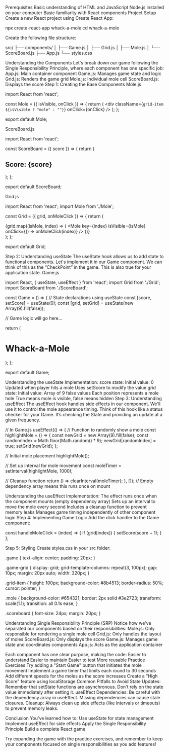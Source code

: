 Prerequisites
Basic understanding of HTML and JavaScript
Node.js installed on your computer
Basic familiarity with React components
Project Setup
Create a new React project using Create React App:

npx create-react-app whack-a-mole
cd whack-a-mole


Create the following file structure:

src/
  ├── components/
  │   ├── Game.js
  │   ├── Grid.js
  │   ├── Mole.js
  │   └── ScoreBoard.js
  ├── App.js
  └── styles.css

Understanding the Components
Let's break down our game following the Single Responsibility Principle, where each component has one specific job:
App.js: Main container component
Game.js: Manages game state and logic
Grid.js: Renders the game grid
Mole.js: Individual mole cell
ScoreBoard.js: Displays the score
Step 1: Creating the Base Components
Mole.js

import React from 'react';

const Mole = ({ isVisible, onClick }) => {
  return (
    <div 
      className={`grid-item ${isVisible ? "mole" : ""}`}
      onClick={onClick}
    />
  );
};

export default Mole;


ScoreBoard.js

import React from 'react';

const ScoreBoard = ({ score }) => {
  return (
    <div className="scoreboard">
      <h2>Score: {score}</h2>
    </div>
  );
};

export default ScoreBoard;


Grid.js

import React from 'react';
import Mole from './Mole';

const Grid = ({ grid, onMoleClick }) => {
  return (
    <div className="game-grid">
      {grid.map((isMole, index) => (
        <Mole
          key={index}
          isVisible={isMole}
          onClick={() => onMoleClick(index)}
        />
      ))}
    </div>
  );
};

export default Grid;


Step 2: Understanding useState
The useState hook allows us to add state to functional components. Let's implement it in our Game component. We can think of this as the “CheckPoint” in the game. This is also true for your application state.
Game.js

import React, { useState, useEffect } from 'react';
import Grid from './Grid';
import ScoreBoard from './ScoreBoard';

const Game = () => {
  // State declarations using useState
  const [score, setScore] = useState(0);
  const [grid, setGrid] = useState(new Array(9).fill(false));

  // Game logic will go here...

  return (
    <div className="game">
      <h1>Whack-a-Mole</h1>
      <ScoreBoard score={score} />
      <Grid grid={grid} onMoleClick={handleMoleClick} />
    </div>
  );
};

export default Game;



Understanding the useState Implementation:
score state:
Initial value: 0
Updated when player hits a mole
Uses setScore to modify the value
grid state:
Initial value: Array of 9 false values
Each position represents a mole hole
True means mole is visible, false means hidden
Step 3: Understanding useEffect
The useEffect hook handles side effects in our component. We'll use it to control the mole appearance timing. Think of this hook like a status checker for your Game. It’s checking the State and providing an update at a given frequency. 

// In Game.js
useEffect(() => {
  // Function to randomly show a mole
  const highlightMole = () => {
    const newGrid = new Array(9).fill(false);
    const randomIndex = Math.floor(Math.random() * 9);
    newGrid[randomIndex] = true;
    setGrid(newGrid);
  };

  // Initial mole placement
  highlightMole();

  // Set up interval for mole movement
  const moleTimer = setInterval(highlightMole, 1000);

  // Cleanup function
  return () => clearInterval(moleTimer);
}, []); // Empty dependency array means this runs once on mount





Understanding the useEffect Implementation:
The effect runs once when the component mounts (empty dependency array)
Sets up an interval to move the mole every second
Includes a cleanup function to prevent memory leaks
Manages game timing independently of other component logic
Step 4: Implementing Game Logic
Add the click handler to the Game component:

const handleMoleClick = (index) => {
  if (grid[index]) {
    setScore(score + 1);
  }
};

Step 5: Styling
Create styles.css in your src folder:

.game {
  text-align: center;
  padding: 20px;
}

.game-grid {
  display: grid;
  grid-template-columns: repeat(3, 100px);
  gap: 10px;
  margin: 20px auto;
  width: 320px;
}

.grid-item {
  height: 100px;
  background-color: #8b4513;
  border-radius: 50%;
  cursor: pointer;
}

.mole {
  background-color: #654321;
  border: 2px solid #3e2723;
  transform: scale(1.1);
  transition: all 0.1s ease;
}

.scoreboard {
  font-size: 24px;
  margin: 20px;
}


Understanding Single Responsibility Principle (SRP)
Notice how we've separated our components based on their responsibilities:
Mole.js: Only responsible for rendering a single mole cell
Grid.js: Only handles the layout of moles
ScoreBoard.js: Only displays the score
Game.js: Manages game state and coordinates components
App.js: Acts as the application container

Each component has one clear purpose, making the code:
Easier to understand
Easier to maintain
Easier to test
More reusable
Practice Exercises
Try adding a "Start Game" button that initiates the mole movement
Implement a game timer that limits each round to 30 seconds
Add different speeds for the moles as the score increases
Create a "High Score" feature using localStorage
Common Pitfalls to Avoid
State Updates: Remember that setState functions are asynchronous. Don't rely on the state value immediately after setting it.
useEffect Dependencies: Be careful with the dependency array in useEffect. Missing dependencies can cause stale closures.
Cleanup: Always clean up side effects (like intervals or timeouts) to prevent memory leaks.

Conclusion
You've learned how to:
Use useState for state management
Implement useEffect for side effects
Apply the Single Responsibility Principle
Build a complete React game

Try expanding the game with the practice exercises, and remember to keep your components focused on single responsibilities as you add features!
